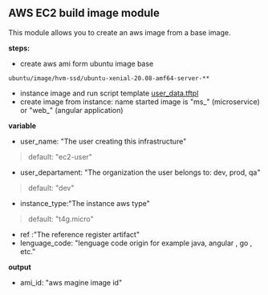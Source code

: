 AWS EC2 build image module
---
This module allows you to create an aws image from a base image.

**steps:**
* create aws ami form ubuntu image base
````
ubuntu/image/hvm-ssd/ubuntu-xenial-20.08-amf64-server-**
````
* instance image and run script template [user_data.tftpl](https://github.com/Iberia-Ent/software-engineering--reference-architecture--workflow/blob/main/terraform/modules/aws-ec2-image-iberia/user_data.tftpl)
* create image from instance: name started image is "ms_" (microservice) or "web_" (angular application)


**variable**

* user_name: "The user creating this infrastructure"   
>default: "ec2-user"
* user_departament: "The organization the user belongs to: dev, prod, qa"
>default: "dev"
* instance_type:"The instance aws type"
> default: "t4g.micro"
* ref :"The reference register artifact"
* lenguage_code: "lenguage code origin for example java, angular , go , etc."

**output**
* ami_id: "aws magine image id" 